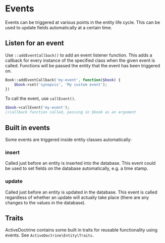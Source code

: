# Events

Events can be triggered at various points in the entity
life cycle. This can be used to update fields automatically at a
certain time.

## Listen for an event

Use `::addEventCallback()` to add an event listener function. This
adds a callback for every instance of the specified class when the
given event is called. Functions will be passed the entity that the
event has been triggered on.

```php
Book::addEventCallback('my-event', function($book) {
    $book->set('synopsis', 'My custom event');
})
```

To call the event, use `callEvent()`.

```php
$book->callEvent('my-event');
//callback function called, passing in $book as an argument
```

## Built in events

Some events are triggered inside entity classes automatically:

### insert

Called just before an entity is inserted into the database. This event
could be used to set fields on the database automatically, e.g. a
time stamp.

### update

Called just before an entity is updated in the database. This event is
called regardless of whether an update will actually take place (there
are any changes to the values in the database).

## Traits

ActiveDoctrine contains some built in traits for reusable
functionality using events. See `ActiveDoctrine\Entity\Traits`.
